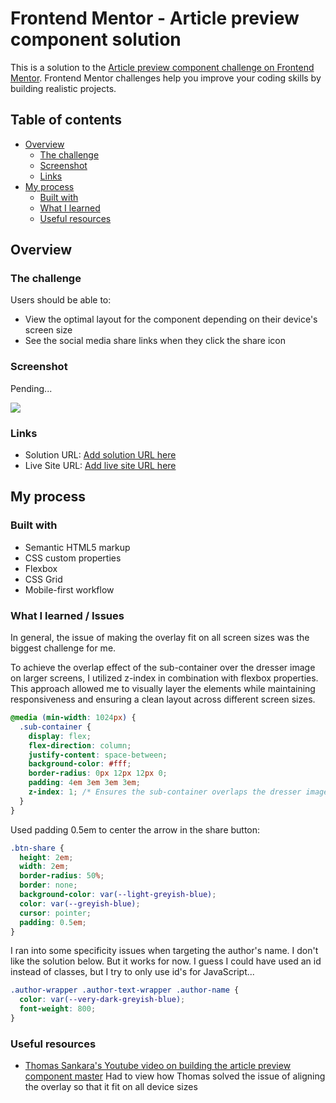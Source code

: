 # Frontend Mentor - Article preview component solution

This is a solution to the [Article preview component challenge on Frontend Mentor](https://www.frontendmentor.io/challenges/article-preview-component-dYBN_pYFT). Frontend Mentor challenges help you improve your coding skills by building realistic projects.

## Table of contents

- [Overview](#overview)
  - [The challenge](#the-challenge)
  - [Screenshot](#screenshot)
  - [Links](#links)
- [My process](#my-process)
  - [Built with](#built-with)
  - [What I learned](#what-i-learned)
  - [Useful resources](#useful-resources)

## Overview

### The challenge

Users should be able to:

- View the optimal layout for the component depending on their device's screen size
- See the social media share links when they click the share icon

### Screenshot

Pending...

![](./screenshot.jpg)

### Links

- Solution URL: [Add solution URL here](https://your-solution-url.com)
- Live Site URL: [Add live site URL here](https://your-live-site-url.com)

## My process

### Built with

- Semantic HTML5 markup
- CSS custom properties
- Flexbox
- CSS Grid
- Mobile-first workflow

### What I learned / Issues

In general, the issue of making the overlay fit on all screen sizes was the biggest challenge for me.

To achieve the overlap effect of the sub-container over the dresser image on larger screens, I utilized z-index in combination with flexbox properties. This approach allowed me to visually layer the elements while maintaining responsiveness and ensuring a clean layout across different screen sizes.

```css
@media (min-width: 1024px) {
  .sub-container {
    display: flex;
    flex-direction: column;
    justify-content: space-between;
    background-color: #fff;
    border-radius: 0px 12px 12px 0;
    padding: 4em 3em 3em 3em;
    z-index: 1; /* Ensures the sub-container overlaps the dresser image */
  }
}
```

Used padding 0.5em to center the arrow in the share button:

```css
.btn-share {
  height: 2em;
  width: 2em;
  border-radius: 50%;
  border: none;
  background-color: var(--light-greyish-blue);
  color: var(--greyish-blue);
  cursor: pointer;
  padding: 0.5em;
}
```

I ran into some specificity issues when targeting the author's name. I don't like the solution below. But it works for now. I guess I could have used an id instead of classes, but I try to only use id's for JavaScript...

```css
.author-wrapper .author-text-wrapper .author-name {
  color: var(--very-dark-greyish-blue);
  font-weight: 800;
}
```

### Useful resources

- [Thomas Sankara's Youtube video on building the article preview component master](https://www.youtube.com/watch?v=ks_LoMY72Ps) Had to view how Thomas solved the issue of aligning the overlay so that it fit on all device sizes
